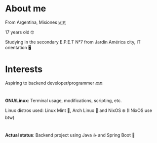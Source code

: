 # About me

From Argentina, Misiones 🇦🇷

17 years old 🤓

Studying in the secondary E.P.E.T N°7 from Jardín América city, IT orientation 🖥️

#

# Interests

Aspiring to backend developer/programmer 🔙🔚

#

**GNU/Linux**: Terminal usage, modifications, scripting, etc.

Linux distros used: Linux Mint 🌿, Arch Linux 🐧 and NixOS ❄️ (I NixOS use btw)

#

**Actual status**: Backend project using Java ☕ and Spring Boot 🍃



